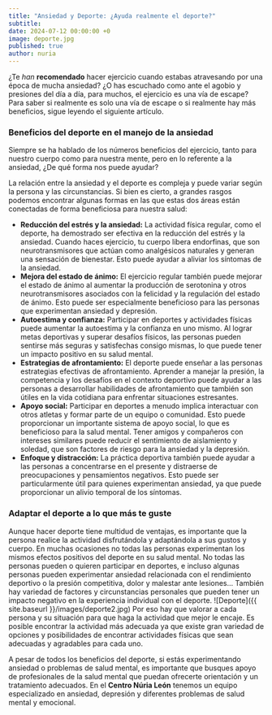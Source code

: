 ```yaml
---
title: "Ansiedad y Deporte: ¿Ayuda realmente el deporte?"
subtitle:
date: 2024-07-12 00:00:00 +0
image: deporte.jpg
published: true
author: nuria
---
```


¿Te _han_ **recomendado** hacer ejercicio cuando estabas atravesando por una época de mucha ansiedad? ¿O has escuchado como ante el agobio y presiones del día a día, para muchos, el ejercicio es una vía de escape? Para saber si realmente es solo una vía de escape o si realmente hay más beneficios, sigue leyendo el siguiente artículo.

<!-- more -->

### Beneficios del deporte en el manejo de la ansiedad

Siempre se ha hablado de los números beneficios del ejercicio, tanto para nuestro cuerpo como para nuestra mente, pero en lo referente a la ansiedad, ¿De qué forma nos puede ayudar?

La relación entre la ansiedad y el deporte es compleja y puede variar según la persona y las circunstancias. Si bien es cierto, a grandes rasgos podemos encontrar algunas formas en las que estas dos áreas están conectadas de forma beneficiosa para nuestra salud:

- **Reducción del estrés y la ansiedad:** La actividad física regular, como el deporte, ha demostrado ser efectiva en la reducción del estrés y la ansiedad. Cuando haces ejercicio, tu cuerpo libera endorfinas, que son neurotransmisores que actúan como analgésicos naturales y generan una sensación de bienestar. Esto puede ayudar a aliviar los síntomas de la ansiedad.
- **Mejora del estado de ánimo:** El ejercicio regular también puede mejorar el estado de ánimo al aumentar la producción de serotonina y otros neurotransmisores asociados con la felicidad y la regulación del estado de ánimo. Esto puede ser especialmente beneficioso para las personas que experimentan ansiedad y depresión.
- **Autoestima y confianza:** Participar en deportes y actividades físicas puede aumentar la autoestima y la confianza en uno mismo. Al lograr metas deportivas y superar desafíos físicos, las personas pueden sentirse más seguras y satisfechas consigo mismas, lo que puede tener un impacto positivo en su salud mental.
- **Estrategias de afrontamiento:** El deporte puede enseñar a las personas estrategias efectivas de afrontamiento. Aprender a manejar la presión, la competencia y los desafíos en el contexto deportivo puede ayudar a las personas a desarrollar habilidades de afrontamiento que también son útiles en la vida cotidiana para enfrentar situaciones estresantes.
- **Apoyo social:** Participar en deportes a menudo implica interactuar con otros atletas y formar parte de un equipo o comunidad. Esto puede proporcionar un importante sistema de apoyo social, lo que es beneficioso para la salud mental. Tener amigos y compañeros con intereses similares puede reducir el sentimiento de aislamiento y soledad, que son factores de riesgo para la ansiedad y la depresión.
- **Enfoque y distracción:** La práctica deportiva también puede ayudar a las personas a concentrarse en el presente y distraerse de preocupaciones y pensamientos negativos. Esto puede ser particularmente útil para quienes experimentan ansiedad, ya que puede proporcionar un alivio temporal de los síntomas.

### Adaptar el deporte a lo que más te guste

Aunque hacer deporte tiene multidud de ventajas, es importante que la persona realice la actividad disfrutándola y adaptándola a sus gustos y cuerpo. En muchas ocasiones no todas las personas experimentan los mismos efectos positivos del deporte en su salud mental. No todas las personas pueden o quieren participar en deportes, e incluso algunas personas pueden experimentar ansiedad relacionada con el rendimiento deportivo o la presión competitiva, dolor y malestar ante lesiones... También hay variedad de factores y circunstancias personales que pueden tener un impacto negativo en la experiencia individual con el deporte.
![Deporte]({{ site.baseurl }}/images/deporte2.jpg)
Por eso hay que valorar a cada persona y su situación para que haga la actividad que mejor le encaje. Es posible encontrar la actividad más adecuada ya que existe gran variedad de opciones y posibilidades de encontrar actividades físicas que sean adecuadas y agradables para cada uno.

A pesar de todos los beneficios del deporte, si estás experimentando ansiedad o problemas de salud mental, es importante que busques apoyo de profesionales de la salud mental que puedan ofrecerte orientación y un tratamiento adecuados. En el **Centro Núria León** tenemos un equipo especializado en ansiedad, depresión y diferentes problemas de salud mental y emocional.
